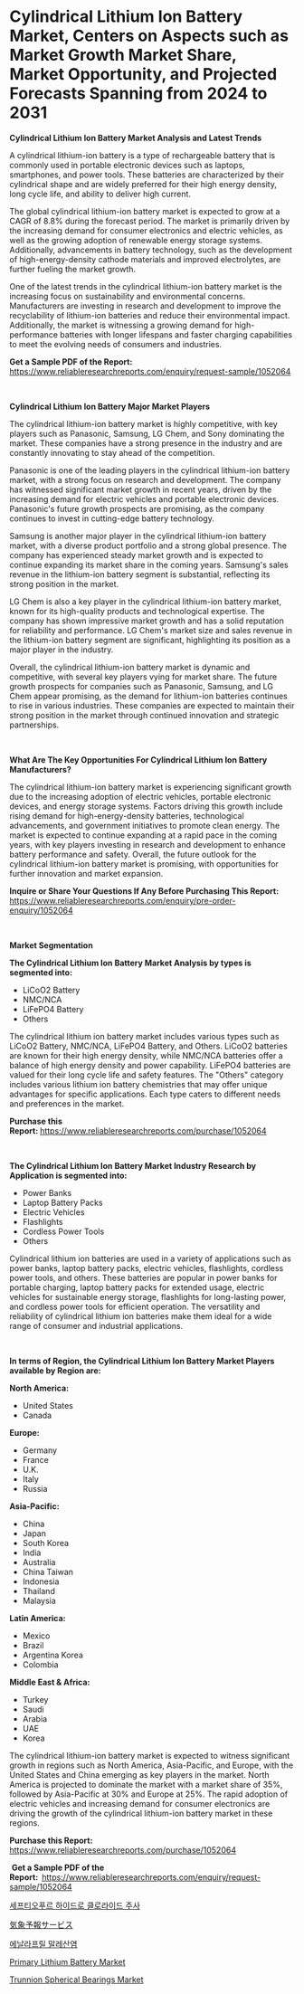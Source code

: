 <p><h1>Cylindrical Lithium Ion Battery Market, Centers on Aspects such as Market Growth Market Share, Market Opportunity, and Projected Forecasts Spanning from 2024 to 2031</h1></p><p><strong>Cylindrical Lithium Ion Battery Market Analysis and Latest Trends</strong></p>
<p><p>A cylindrical lithium-ion battery is a type of rechargeable battery that is commonly used in portable electronic devices such as laptops, smartphones, and power tools. These batteries are characterized by their cylindrical shape and are widely preferred for their high energy density, long cycle life, and ability to deliver high current.</p><p>The global cylindrical lithium-ion battery market is expected to grow at a CAGR of 8.8% during the forecast period. The market is primarily driven by the increasing demand for consumer electronics and electric vehicles, as well as the growing adoption of renewable energy storage systems. Additionally, advancements in battery technology, such as the development of high-energy-density cathode materials and improved electrolytes, are further fueling the market growth.</p><p>One of the latest trends in the cylindrical lithium-ion battery market is the increasing focus on sustainability and environmental concerns. Manufacturers are investing in research and development to improve the recyclability of lithium-ion batteries and reduce their environmental impact. Additionally, the market is witnessing a growing demand for high-performance batteries with longer lifespans and faster charging capabilities to meet the evolving needs of consumers and industries.</p></p>
<p><strong>Get a Sample PDF of the Report:&nbsp;</strong> <a href="https://www.reliableresearchreports.com/enquiry/request-sample/1052064">https://www.reliableresearchreports.com/enquiry/request-sample/1052064</a></p>
<p>&nbsp;</p>
<p><strong>Cylindrical Lithium Ion Battery Major Market Players</strong></p>
<p><p>The cylindrical lithium-ion battery market is highly competitive, with key players such as Panasonic, Samsung, LG Chem, and Sony dominating the market. These companies have a strong presence in the industry and are constantly innovating to stay ahead of the competition. </p><p>Panasonic is one of the leading players in the cylindrical lithium-ion battery market, with a strong focus on research and development. The company has witnessed significant market growth in recent years, driven by the increasing demand for electric vehicles and portable electronic devices. Panasonic's future growth prospects are promising, as the company continues to invest in cutting-edge battery technology.</p><p>Samsung is another major player in the cylindrical lithium-ion battery market, with a diverse product portfolio and a strong global presence. The company has experienced steady market growth and is expected to continue expanding its market share in the coming years. Samsung's sales revenue in the lithium-ion battery segment is substantial, reflecting its strong position in the market.</p><p>LG Chem is also a key player in the cylindrical lithium-ion battery market, known for its high-quality products and technological expertise. The company has shown impressive market growth and has a solid reputation for reliability and performance. LG Chem's market size and sales revenue in the lithium-ion battery segment are significant, highlighting its position as a major player in the industry.</p><p>Overall, the cylindrical lithium-ion battery market is dynamic and competitive, with several key players vying for market share. The future growth prospects for companies such as Panasonic, Samsung, and LG Chem appear promising, as the demand for lithium-ion batteries continues to rise in various industries. These companies are expected to maintain their strong position in the market through continued innovation and strategic partnerships.</p></p>
<p>&nbsp;</p>
<p><strong>What Are The Key Opportunities For Cylindrical Lithium Ion Battery Manufacturers?</strong></p>
<p><p>The cylindrical lithium-ion battery market is experiencing significant growth due to the increasing adoption of electric vehicles, portable electronic devices, and energy storage systems. Factors driving this growth include rising demand for high-energy-density batteries, technological advancements, and government initiatives to promote clean energy. The market is expected to continue expanding at a rapid pace in the coming years, with key players investing in research and development to enhance battery performance and safety. Overall, the future outlook for the cylindrical lithium-ion battery market is promising, with opportunities for further innovation and market expansion.</p></p>
<p><strong>Inquire or Share Your Questions If Any Before Purchasing This Report:</strong> <a href="https://www.reliableresearchreports.com/enquiry/pre-order-enquiry/1052064">https://www.reliableresearchreports.com/enquiry/pre-order-enquiry/1052064</a></p>
<p>&nbsp;</p>
<p><strong>Market Segmentation</strong></p>
<p><strong>The Cylindrical Lithium Ion Battery Market Analysis by types is segmented into:</strong></p>
<p><ul><li>LiCoO2 Battery</li><li>NMC/NCA</li><li>LiFePO4 Battery</li><li>Others</li></ul></p>
<p><p>The cylindrical lithium ion battery market includes various types such as LiCoO2 Battery, NMC/NCA, LiFePO4 Battery, and Others. LiCoO2 batteries are known for their high energy density, while NMC/NCA batteries offer a balance of high energy density and power capability. LiFePO4 batteries are valued for their long cycle life and safety features. The "Others" category includes various lithium ion battery chemistries that may offer unique advantages for specific applications. Each type caters to different needs and preferences in the market.</p></p>
<p><strong>Purchase this Report:&nbsp;</strong><a href="https://www.reliableresearchreports.com/purchase/1052064">https://www.reliableresearchreports.com/purchase/1052064</a></p>
<p>&nbsp;</p>
<p><strong>The Cylindrical Lithium Ion Battery Market Industry Research by Application is segmented into:</strong></p>
<p><ul><li>Power Banks</li><li>Laptop Battery Packs</li><li>Electric Vehicles</li><li>Flashlights</li><li>Cordless Power Tools</li><li>Others</li></ul></p>
<p><p>Cylindrical lithium ion batteries are used in a variety of applications such as power banks, laptop battery packs, electric vehicles, flashlights, cordless power tools, and others. These batteries are popular in power banks for portable charging, laptop battery packs for extended usage, electric vehicles for sustainable energy storage, flashlights for long-lasting power, and cordless power tools for efficient operation. The versatility and reliability of cylindrical lithium ion batteries make them ideal for a wide range of consumer and industrial applications.</p></p>
<p>&nbsp;</p>
<p><strong>In terms of Region, the Cylindrical Lithium Ion Battery Market Players available by Region are:</strong></p>
<p>
    <p> <strong> North America: </strong>
        <ul>
            <li>United States</li>
            <li>Canada</li>
        </ul>
        </p> 
    <p> <strong> Europe: </strong>
        <ul>
            <li>Germany</li>
            <li>France</li>
            <li>U.K.</li>
            <li>Italy</li>
            <li>Russia</li>
        </ul>
        </p> 
    <p> <strong> Asia-Pacific: </strong>
        <ul>
            <li>China</li>
            <li>Japan</li>
            <li>South Korea</li>
            <li>India</li>
            <li>Australia</li>
            <li>China Taiwan</li>
            <li>Indonesia</li>
            <li>Thailand</li>
            <li>Malaysia</li>
        </ul>
        </p> 
    <p> <strong> Latin America: </strong>
        <ul>
            <li>Mexico</li>
            <li>Brazil</li>
            <li>Argentina Korea</li>
            <li>Colombia</li>
        </ul>
        </p> 
    <p> <strong> Middle East & Africa: </strong>
        <ul>
            <li>Turkey</li>
            <li>Saudi</li>
            <li>Arabia</li>
            <li>UAE</li>
            <li>Korea</li>
        </ul>
    </p>
    </p>
<p><p>The cylindrical lithium-ion battery market is expected to witness significant growth in regions such as North America, Asia-Pacific, and Europe, with the United States and China emerging as key players in the market. North America is projected to dominate the market with a market share of 35%, followed by Asia-Pacific at 30% and Europe at 25%. The rapid adoption of electric vehicles and increasing demand for consumer electronics are driving the growth of the cylindrical lithium-ion battery market in these regions.</p></p>
<p><strong>Purchase this Report: </strong><a href="https://www.reliableresearchreports.com/purchase/1052064">https://www.reliableresearchreports.com/purchase/1052064</a></p>
<p>&nbsp;<strong>Get a Sample PDF of the Report:&nbsp;&nbsp;</strong><a href="https://www.reliableresearchreports.com/enquiry/request-sample/1052064">https://www.reliableresearchreports.com/enquiry/request-sample/1052064</a></p>
<p><strong></strong></p>
<p><p><a href="https://github.com/vsckjg50460/Market-Research-Report-List-1/blob/main/605199915482.md">세프티오푸르 하이드로 클로라이드 주사</a></p><p><a href="https://github.com/lrlmopnhwd79300/Market-Research-Report-List-1/blob/main/829942016533.md">気象予報サービス</a></p><p><a href="https://github.com/GabrielBlanda5656/Market-Research-Report-List-1/blob/main/767059515483.md">에날라프릴 말레산염</a></p><p><a href="https://github.com/Hazelklievgspy6vdcsmu106w/Market-Research-Report-List-1/blob/main/primary-lithium-battery-market.md">Primary Lithium Battery Market</a></p><p><a href="https://issuu.com/reportprime-2/docs/trunnion-spherical-bearings-market-size-2030.pptx">Trunnion Spherical Bearings Market</a></p></p>